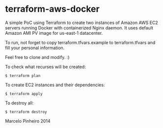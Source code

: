terraform-aws-docker
====================

A simple PoC using Terraform to create two instances of Amazon AWS EC2 servers running Docker with containerized Nginx daemon. It uses default Amazon AMI PV image for us-east-1 datacenter.

To run, not forget to copy terraform.tfvars.example to terraform.tfvars and fill your personal information.

Feel free to clone and modify. :)

To check what recurses will be created:

	$ terraform plan

To create EC2 instances and their dependencies:

	$ terraform apply

To destroy all:

	$ terraform destroy

Marcelo Pinheiro 2014

